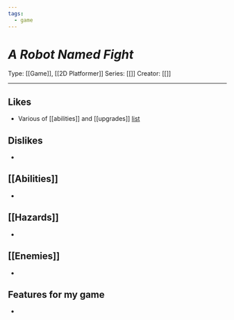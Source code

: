 ```yaml
---
tags:
  - game
---
```

# _A Robot Named Fight_

Type: [[Game]], [[2D Platformer]]
Series: [[]]
Creator: [[]]

----





## Likes
* Various of [[abilities]] and [[upgrades]] [list](https://a-robot-named-fight.fandom.com/wiki/Items)

## Dislikes
* 

## [[Abilities]]
* 

## [[Hazards]]
* 

## [[Enemies]]
* 

## Features for my game
* 